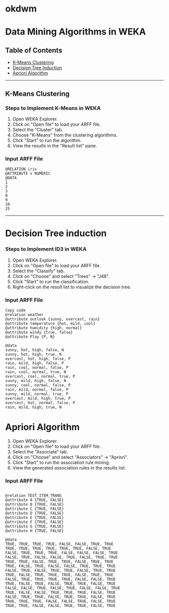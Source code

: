 # okdwm
# Data Mining Algorithms in WEKA

## Table of Contents
- [K-Means Clustering](#k-means-clustering)
- [Decision Tree Induction](#decision-tree-induction)
- [Apriori Algorithm](#apriori-algorithm)

---

## K-Means Clustering

### Steps to Implement K-Means in WEKA
1. Open WEKA Explorer.
2. Click on "Open file" to load your ARFF file.
3. Select the "Cluster" tab.
4. Choose "K-Means" from the clustering algorithms.
5. Click "Start" to run the algorithm.
6. View the results in the "Result list" pane.

### Input ARFF File
```arff
@RELATION iris
@ATTRIBUTE x NUMERIC
@DATA
1
2
3
8
9
10
25
```
---

# Decision Tree induction

### Steps to Implement ID3 in WEKA
1. Open WEKA Explorer.
2. Click on "Open file" to load your ARFF file.
3. Select the "Classify" tab.
4. Click on "Choose" and select "Trees" -> "J48".
5. Click "Start" to run the classification.
6. Right-click on the result list to visualize the decision tree.

### Input ARFF File
```arff
Copy code
@relation weather
@attribute outlook {sunny, overcast, rain}
@attribute temperature {hot, mild, cool}
@attribute humidity {high, normal}
@attribute windy {true, false}
@attribute Play {P, N}

@data
sunny, hot, high, false, N
sunny, hot, high, true, N
overcast, hot, high, false, P
rain, mild, high, false, P
rain, cool, normal, false, P
rain, cool, normal, true, N
overcast, cool, normal, true, P
sunny, mild, high, false, N
sunny, cool, normal, false, P
rain, mild, normal, false, P
sunny, mild, normal, true, P
overcast, mild, high, true, P
overcast, hot, normal, false, P
rain, mild, high, true, N
```
# Apriori Algorithm

1. Open WEKA Explorer.
2. Click on "Open file" to load your ARFF file.
3. Select the "Associate" tab.
4. Click on "Choose" and select "Associators" -> "Apriori".
5. Click "Start" to run the association rule mining.
6. View the generated association rules in the results list.

### Input ARFF File
```arff

@relation TEST_ITEM_TRANS
@attribute A {TRUE, FALSE}
@attribute B {TRUE, FALSE}
@attribute C {TRUE, FALSE}
@attribute D {TRUE, FALSE}
@attribute E {TRUE, FALSE}
@attribute F {TRUE, FALSE}
@attribute G {TRUE, FALSE}
@attribute H {TRUE, FALSE}

@data
TRUE, TRUE, TRUE, TRUE, FALSE, FALSE, TRUE, TRUE
TRUE, TRUE, TRUE, TRUE, TRUE, TRUE, FALSE, TRUE
FALSE, TRUE, TRUE, TRUE, FALSE, FALSE, FALSE, TRUE
FALSE, TRUE, FALSE, FALSE, TRUE, FALSE, TRUE, TRUE
TRUE, TRUE, FALSE, TRUE, TRUE, FALSE, TRUE, TRUE
TRUE, FALSE, TRUE, FALSE, FALSE, TRUE, TRUE, TRUE
FALSE, TRUE, FALSE, TRUE, TRUE, FALSE, TRUE, TRUE
TRUE, FALSE, TRUE, TRUE, TRUE, FALSE, TRUE, TRUE
FALSE, TRUE, TRUE, TRUE, TRUE, FALSE, FALSE, TRUE
TRUE, FALSE, TRUE, FALSE, TRUE, TRUE, FALSE, TRUE
FALSE, FALSE, TRUE, FALSE, TRUE, FALSE, FALSE, TRUE
TRUE, FALSE, FALSE, TRUE, TRUE, TRUE, FALSE, TRUE
FALSE, TRUE, TRUE, FALSE, TRUE, TRUE, FALSE, TRUE
TRUE, TRUE, TRUE, FALSE, FALSE, TRUE, FALSE, TRUE
TRUE, TRUE, FALSE, FALSE, TRUE, TRUE, FALSE, TRUE
```


